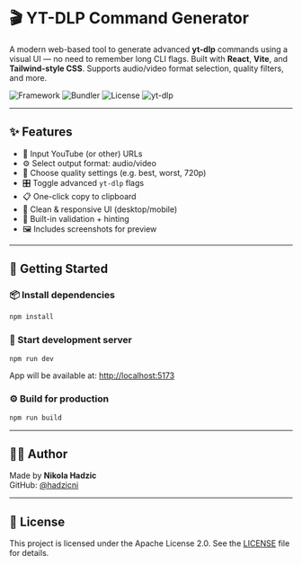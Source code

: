 # 🎬 YT-DLP Command Generator

A modern web-based tool to generate advanced **yt-dlp** commands using a visual UI — no need to remember long CLI flags. Built with **React**, **Vite**, and **Tailwind-style CSS**. Supports audio/video format selection, quality filters, and more.

![Framework](https://img.shields.io/badge/framework-React-blue?logo=react)
![Bundler](https://img.shields.io/badge/bundler-Vite-purple?logo=vite)
![License](https://img.shields.io/badge/license-Apache--2.0-blue)
![yt-dlp](https://img.shields.io/badge/yt--dlp-compatible-brightgreen)

---

## ✨ Features

- 🎥 Input YouTube (or other) URLs
- ⚙️ Select output format: audio/video
- 📐 Choose quality settings (e.g. best, worst, 720p)
- 🎛️ Toggle advanced `yt-dlp` flags
- 📋 One-click copy to clipboard
- 🧼 Clean & responsive UI (desktop/mobile)
- 🧠 Built-in validation + hinting
- 🖼️ Includes screenshots for preview

---

## 🚀 Getting Started

### 📦 Install dependencies

```bash
npm install
```

### 🧪 Start development server

```bash
npm run dev
```

App will be available at: [http://localhost:5173](http://localhost:5173)

### ⚙️ Build for production

```bash
npm run build
```

---

## 👨‍💻 Author

Made by **Nikola Hadzic**  
GitHub: [@hadzicni](https://github.com/hadzicni)

---

## 📄 License

This project is licensed under the Apache License 2.0. See the [LICENSE](./LICENSE) file for details.
